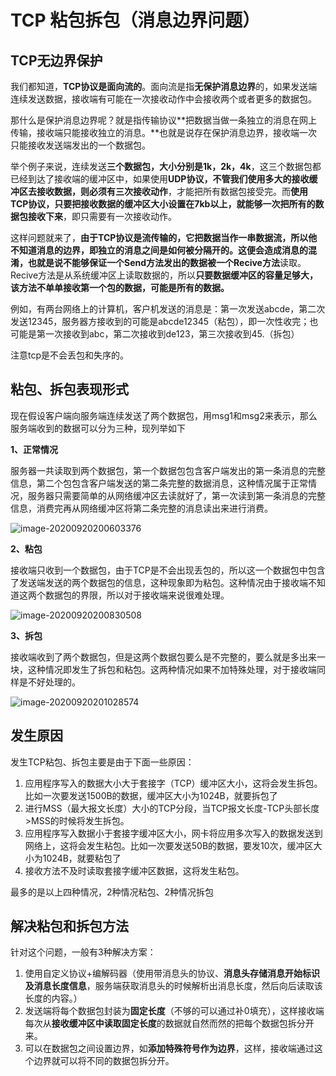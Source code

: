 # TCP 粘包拆包（消息边界问题）

## TCP无边界保护

我们都知道，**TCP协议是面向流的**。面向流是指**无保护消息边界**的，如果发送端连续发送数据，接收端有可能在一次接收动作中会接收两个或者更多的数据包。

那什么是保护消息边界呢？就是指传输协议**把数据当做一条独立的消息在网上传输，接收端只能接收独立的消息。**也就是说存在保护消息边界，接收端一次只能接收发送端发出的一个数据包。

举个例子来说，连续发送**三个数据包，大小分别是1k，2k，4k**，这三个数据包都已经到达了接收端的缓冲区中，如果使用**UDP协议，不管我们使用多大的接收缓冲区去接收数据，则必须有三次接收动作**，才能把所有数据包接受完。而**使用TCP协议，只要把接收数据的缓冲区大小设置在7kb以上，就能够一次把所有的数据包接收下来**，即只需要有一次接收动作。

这样问题就来了，**由于TCP协议是流传输的，它把数据当作一串数据流，所以他不知道消息的边界，即独立的消息之间是如何被分隔开的。**这便会造成消息的混淆，也就是说**不能够保证一个Send方法发出的数据被一个Recive方法**读取。Recive方法是从系统缓冲区上读取数据的，所以**只要数据缓冲区的容量足够大，该方法不单单接收第一个包的数据，可能是所有的数据。**

例如，有两台网络上的计算机，客户机发送的消息是：第一次发送abcde，第二次发送12345，服务器方接收到的可能是abcde12345（粘包），即一次性收完；也可能是第一次接收到abc，第二次接收到de123，第三次接收到45.（拆包）

注意tcp是不会丢包和失序的。

## 粘包、拆包表现形式

 现在假设客户端向服务端连续发送了两个数据包，用msg1和msg2来表示，那么服务端收到的数据可以分为三种，现列举如下

**1、正常情况**

服务器一共读取到两个数据包，第一个数据包包含客户端发出的第一条消息的完整信息，第二个包包含客户端发送的第二条完整的数据消息，这种情况属于正常情况，服务器只需要简单的从网络缓冲区去读就好了，第一次读到第一条消息的完整信息，消费完再从网络缓冲区将第二条完整的消息读出来进行消费。

![image-20200920200603376](https://gitee.com/zero049/MyNoteImages/raw/master/image-20200920200603376.png)

**2、粘包**

接收端只收到一个数据包，由于TCP是不会出现丢包的，所以这一个数据包中包含了发送端发送的两个数据包的信息，这种现象即为粘包。这种情况由于接收端不知道这两个数据包的界限，所以对于接收端来说很难处理。

![image-20200920200830508](https://gitee.com/zero049/MyNoteImages/raw/master/image-20200920200830508.png)



**3、拆包**

接收端收到了两个数据包，但是这两个数据包要么是不完整的，要么就是多出来一块，这种情况即发生了拆包和粘包。这两种情况如果不加特殊处理，对于接收端同样是不好处理的。

![image-20200920201028574](https://gitee.com/zero049/MyNoteImages/raw/master/image-20200920201028574.png)

## 发生原因

发生TCP粘包、拆包主要是由于下面一些原因：

1. 应用程序写入的数据大小大于套接字（TCP）缓冲区大小，这将会发生拆包。比如一次要发送1500B的数据，缓冲区大小为1024B，就要拆包了
2. 进行MSS（最大报文长度）大小的TCP分段，当TCP报文长度-TCP头部长度>MSS的时候将发生拆包。
3. 应用程序写入数据小于套接字缓冲区大小，网卡将应用多次写入的数据发送到网络上，这将会发生粘包。比如一次要发送50B的数据，要发10次，缓冲区大小为1024B，就要粘包了
4. 接收方法不及时读取套接字缓冲区数据，这将发生粘包。

最多的是以上四种情况，2种情况粘包、2种情况拆包



## 解决粘包和拆包方法

针对这个问题，一般有3种解决方案：

1. 使用自定义协议+编解码器（使用带消息头的协议、**消息头存储消息开始标识及消息长度信息**，服务端获取消息头的时候解析出消息长度，然后向后读取该长度的内容。）
2. 发送端将每个数据包封装为**固定长度**（不够的可以通过补0填充），这样接收端每次从**接收缓冲区中读取固定长度**的数据就自然而然的把每个数据包拆分开来。
3. 可以在数据包之间设置边界，如**添加特殊符号作为边界**，这样，接收端通过这个边界就可以将不同的数据包拆分开。

